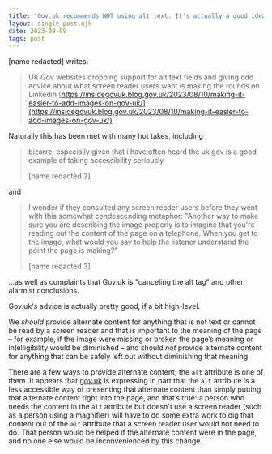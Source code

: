 ```yaml
---
title: "Gov.uk recommends NOT using alt text. It's actually a good idea"
layout: single_post.njk
date: 2023-09-09
tags: post
---
```


\[name redacted\] writes:

> UK Gov websites dropping support for alt text fields and giving odd advice about what screen reader users want is making the rounds on Linkedin [https://insidegovuk.blog.gov.uk/2023/08/10/making-it-easier-to-add-images-on-gov-uk/](https://insidegovuk.blog.gov.uk/2023/08/10/making-it-easier-to-add-images-on-gov-uk/)

Naturally this has been met with many hot takes, including

> bizarre, especially given that i have often heard the uk gov is a good example of taking accessibility seriously
> 
> \[name redacted 2\]

and

> I wonder if they consulted any screen reader users before they went with this somewhat condescending metaphor: "Another way to make sure you are describing the image properly is to imagine that you're reading out the content of the page on a telephone. When you get to the image, what would you say to help the listener understand the point the page is making?"
> 
> \[name redacted 3\]

…as well as complaints that Gov.uk is "canceling the alt tag" and other alarmist conclusions.

Gov.uk's advice is actually pretty good, if a bit high-level.

We _should_ provide alternate content for anything that is not text or cannot be read by a screen reader and that is important to the meaning of the page – for example, if the image were missing or broken the page’s meaning or intelligibility would be diminished – and should _not_ provide alternate content for anything that can be safely left out without diminishing that meaning.

There are a few ways to provide alternate content; the `alt` attribute is one of them. It appears that [gov.uk](http://gov.uk/) is expressing in part that the `alt` attribute is a less accessible way of presenting that alternate content than simply putting that alternate content right into the page, and that’s true: a person who needs the content in the `alt` attribute but doesn't use a screen reader (such as a person using a magnifier) will have to do some extra work to dig that content out of the `alt` attribute that a screen reader user would not need to do. That person would be helped if the alternate content were in the page, and no one else would be inconvenienced by this change.
